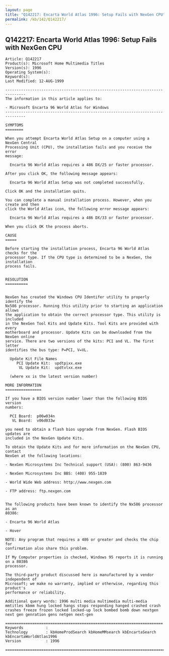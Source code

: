 ```yaml
---
layout: page
title: "Q142217: Encarta World Atlas 1996: Setup Fails with NexGen CPU"
permalink: /kb/142/Q142217/
---
```


## Q142217: Encarta World Atlas 1996: Setup Fails with NexGen CPU

	Article: Q142217
	Product(s): Microsoft Home Multimedia Titles
	Version(s): 1996
	Operating System(s): 
	Keyword(s): 
	Last Modified: 12-AUG-1999
	
	-------------------------------------------------------------------------------
	The information in this article applies to:
	
	- Microsoft Encarta 96 World Atlas for Windows 
	-------------------------------------------------------------------------------
	
	SYMPTOMS
	========
	
	When you attempt Encarta World Atlas Setup on a computer using a NexGen Central
	Processing Unit (CPU), the installation fails and you receive the error
	message:
	
	  Encarta 96 World Atlas requires a 486 DX/25 or faster processor.
	
	After you click OK, the following message appears:
	
	  Encarta 96 World Atlas Setup was not completed successfully.
	
	Click OK and the installation quits.
	
	You can complete a manual installation process. However, when you create and then
	click the World Atlas icon, the following error message appears:
	
	  Encarta 96 World Atlas requires a 486 DX/33 or faster processor.
	
	When you click OK the process aborts.
	
	CAUSE
	=====
	
	Before starting the installation process, Encarta 96 World Atlas checks for the
	processor type. If the CPU type is determined to be a NexGen, the installation
	process fails.
	
	
	RESOLUTION
	==========
	
	
	NexGen has created the Windows CPU Identifer utility to properly identify the
	Nx586 processor. Running this utility prior to starting an application allows
	the application to obtain the correct processor type. This utility is included
	in the NexGen Tool Kits and Update Kits. Tool Kits are provided with every
	motherboard and processor. Update Kits can be downloaded from the NexGen online
	service. There are two versions of the kits: PCI and VL. The first letter
	identifies the bus type: P=PCI, V=VL.
	
	  Update Kit File Names
	     PCI Update Kit:  updtpixx.exe
	      VL Update Kit:  updtvlxx.exe
	
	  (where xx is the latest version number)
	
	MORE INFORMATION
	================
	
	If you have a BIOS version number lower than the following BIOS version
	numbers:
	
	  PCI Board:  p06w034n
	   VL Board:  v06d033w
	
	you need to obtain a flash bios upgrade from NexGen. Flash BIOS updates are
	included in the NexGen Update Kits.
	
	To obtain the Update Kits and for more information on the NexGen CPU, contact
	NexGen at the following locations:
	
	- NexGen Microsystems Inc Technical support (USA): (800) 863-9436
	
	- NexGen Microsystems Inc BBS: (408) 955-1839
	
	- World Wide Web address: http://www.nexgen.com
	
	- FTP address: ftp.nexgen.com
	
	
	The following products have been known to identify the Nx586 processor as an
	80386:
	
	- Encarta 96 World Atlas
	
	- Hover
	
	NOTE: Any program that requires a 486 or greater and checks the chip for
	confirmation also share this problem.
	
	If My Computer properties is checked, Windows 95 reports it is running on a 80386
	processor.
	
	The third-party product discussed here is manufactured by a vendor independent of
	Microsoft; we make no warranty, implied or otherwise, regarding this product's
	performance or reliability.
	
	Additional query words: 1996 multi media multimedia multi-media mmtitles kbmm hung locked hangs stops responding hanged crashed crash crashes freeze frozen locked locked-up lock bombed bomb down nextgen next gen genration gens netgen next-gen
	
	======================================================================
	Keywords          :  
	Technology        : kbHomeProdSearch kbHomeMMsearch kbEncartaSearch kbEncartaWorldAtlas1996
	Version           : 1996
	
	=============================================================================
	
